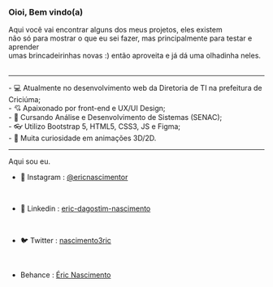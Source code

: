 
 <h3>Oioi, Bem vindo(a)</h3>
 
Aqui você vai encontrar alguns dos meus projetos, eles existem <br>
 não só para mostrar o que eu sei fazer, mas principalmente para testar e aprender<br>
 umas brincadeirinhas novas :) então aproveita e já dá uma olhadinha neles.
 <br> <br>
 
<hr></hr>
- 💻 Atualmente no desenvolvimento web da Diretoria de TI na prefeitura de Criciúma; <br>
- 💘 Apaixonado por front-end e UX/UI Design; <br>
- 📜 Cursando Análise e Desenvolvimento de Sistemas (SENAC); <br>
- 👓 Utilizo Bootstrap 5, HTML5, CSS3, JS e Figma; <br>
- 🤔 Muita curiosidade em animações 3D/2D. <br>
<hr></hr>
Aqui sou eu.

  * 📸 Instagram : <a href="https://www.instagram.com/ericnascimentr/">@ericnascimentor</a><br>

<br>

  * 💬 Linkedin : <a href="https://www.linkedin.com/in/eric-dagostim-nascimento/">eric-dagostim-nascimento</a> <br>
<br>

* 🐦 Twitter : <a href="https://twitter.com/nascimento3ric">nascimento3ric</a> <br>

<br>

* Behance : <a href="https://www.behance.net/ricnascimento">Éric Nascimento</a><br>
